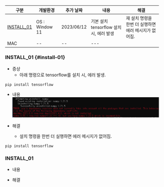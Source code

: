 | 구분 | 개발환경 | 추가 날짜 | 내용 | 해결 |
| -- |---|---|---|---|
| [INSTALL_01](#install-01) | OS : Window 11  | 2023/06/12 |기본 설치 <br> tensorflow 설치 시, 에러 발생  | 재 설치 명령을 한번 더 실행하면 에러 메시지가 없어짐. |
| MAC | --  | -- | --- |



### INSTALL_01 {#install-01}
* 증상
   * 아래 명령으로 tensorflow를 설치 시, 에러 발생.
```
pip install tensorflow
```

* 내용
![에러 이미지](./2023-06-12_tf_error.png)

* 해결
   * 설치 명령을 한번 더 실행하면 에러 메시지가 없어짐.
```
pip install tensorflow
```

### INSTALL_01
* 내용


* 해결